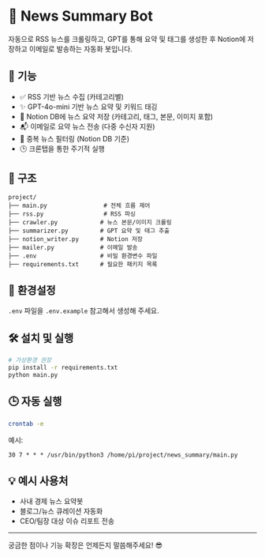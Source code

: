 # 📰 News Summary Bot

자동으로 RSS 뉴스를 크롤링하고, GPT를 통해 요약 및 태그를 생성한 후 Notion에 저장하고 이메일로 발송하는 자동화 봇입니다.

## 🚀 기능
- ✅ RSS 기반 뉴스 수집 (카테고리별)
- ✨ GPT-4o-mini 기반 뉴스 요약 및 키워드 태깅
- 🧠 Notion DB에 뉴스 요약 저장 (카테고리, 태그, 본문, 이미지 포함)
- 📬 이메일로 요약 뉴스 전송 (다중 수신자 지원)
- 🔁 중복 뉴스 필터링 (Notion DB 기준)
- 🕒 크론탭을 통한 주기적 실행

## 📁 구조
```
project/
├── main.py                # 전체 흐름 제어
├── rss.py                 # RSS 파싱
├── crawler.py            # 뉴스 본문/이미지 크롤링
├── summarizer.py         # GPT 요약 및 태그 추출
├── notion_writer.py      # Notion 저장
├── mailer.py             # 이메일 발송
├── .env                  # 비밀 환경변수 파일
├── requirements.txt      # 필요한 패키지 목록
```

## 🔧 환경설정
`.env` 파일을 `.env.example` 참고해서 생성해 주세요.

## 🛠 설치 및 실행
```bash
# 가상환경 권장
pip install -r requirements.txt
python main.py
```

## 🕒 자동 실행
```bash
crontab -e
```
예시:
```
30 7 * * * /usr/bin/python3 /home/pi/project/news_summary/main.py
```

## 💡 예시 사용처
- 사내 경제 뉴스 요약봇
- 블로그/뉴스 큐레이션 자동화
- CEO/팀장 대상 이슈 리포트 전송

---

궁금한 점이나 기능 확장은 언제든지 말씀해주세요! 😎